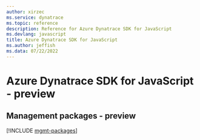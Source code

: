 ```yaml
---
author: xirzec
ms.service: dynatrace
ms.topic: reference
description: Reference for Azure Dynatrace SDK for JavaScript
ms.devlang: javascript
title: Azure Dynatrace SDK for JavaScript
ms.author: jeffish
ms.data: 07/22/2022
---
```

# Azure Dynatrace SDK for JavaScript - preview

## Management packages - preview
[!INCLUDE [mgmt-packages](dynatrace-mgmt-index.md)]